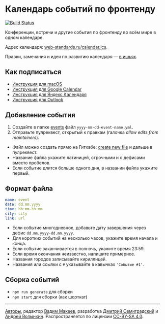 # Календарь событий по фронтенду

[![Build Status](https://travis-ci.org/web-standards-ru/calendar.svg?branch=master)](https://travis-ci.org/web-standards-ru/calendar)

Конференции, встречи и другие события по фронтенду во всём мире в одном календаре.

Адрес календаря: [web-standards.ru/calendar.ics](https://web-standards.ru/calendar.ics).

Правки, замечания и идеи по развитию календаря — [в ишьях](https://github.com/web-standards-ru/calendar/issues).

## Как подписаться

- [Инструкция для macOS](https://support.apple.com/ru-ru/HT202361)
- [Инструкция для Google Calendar](https://support.google.com/calendar/answer/37100)
- [Инструкция для Яндекс.Календаря](https://yandex.ru/support/calendar-new/sync/import.html)
- [Инструкция для Outlook](https://support.office.com/ru-ru/article/%D0%98%D0%BC%D0%BF%D0%BE%D1%80%D1%82-%D0%BA%D0%B0%D0%BB%D0%B5%D0%BD%D0%B4%D0%B0%D1%80%D1%8F-%D0%B8%D0%BB%D0%B8-%D0%BF%D0%BE%D0%B4%D0%BF%D0%B8%D1%81%D0%BA%D0%B0-%D0%BD%D0%B0-%D0%BD%D0%B5%D0%B3%D0%BE-%D0%B2-Outlook-com-%D0%B8%D0%BB%D0%B8-Outlook-%D0%B2-%D0%98%D0%BD%D1%82%D0%B5%D1%80%D0%BD%D0%B5%D1%82%D0%B5-cff1429c-5af6-41ec-a5b4-74f2c278e98c?omkt=ru-RU&ui=ru-RU&rs=ru-RU&ad=RU)

## Добавление события

1. Создайте в папке [events](https://github.com/web-standards-ru/calendar/tree/master/events) файл `yyyy-mm-dd-event-name.yml`.
2. Отправьте пулреквест, открытый к правкам (галочка _allow edits from maintainers_).

- Файл можно создать прямо на Гитхабе: [create new file](https://github.com/web-standards-ru/calendar/new/master/events) и дальше в пулреквест.
- Название файла укажите латиницей, строчными и с дефисами вместо пробелов.
- Если событие длится больше одного дня, в названии файла укажите первый.

## Формат файла

```yml
name: event
date: dd.mm.yyyy
time: hh:mm-hh:mm
city: city
link: url
```

- Если событие многодневное, добавьте дату завершения через дефис `dd.mm.yyyy-dd.mm.yyyy`.
- Для коротких событий на несколько часов, укажите время начала и конца.
- Если событие заканчивается в полночь, укажите время 23:59.
- Если время окончания неизвестно, напишите примерное.
- Названия городов записывайте кириллицей.
- Названия или ссылки с `#` указывайте в кавычках `'Событие #1'`.

## Сборка событий

- `npm run generate` для сборки
- `npm start` для сборки (как шорткат)

---
[Авторы](https://github.com/web-standards-ru/calendar/graphs/contributors), редактор [Вадим Макеев](https://github.com/pepelsbey), разработка [Дмитрий Семиградский](https://github.com/Semigradsky) и [Андрей Волынкин](https://github.com/Avol-V). Распространяется по лицензии [CC-BY-SA 4.0](https://creativecommons.org/licenses/by-sa/4.0/deed.ru).
